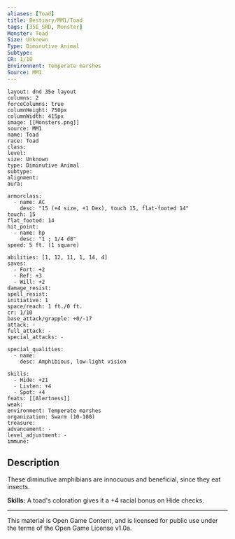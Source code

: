 ```yaml
---
aliases: [Toad]
title: Bestiary/MM1/Toad
tags: [35E_SRD, Monster]
Monster: Toad
Size: Unknown
Type: Diminutive Animal
Subtype: 
CR: 1/10
Environnent: Temperate marshes
Source: MM1
---
```


```statblock
layout: dnd 35e layout
columns: 2
forceColumns: true
columnHeight: 750px
columnWidth: 415px
image: [[Monsters.png]]
source: MM1
name: Toad
race: Toad
class: 
level: 
size: Unknown
type: Diminutive Animal
subtype: 
alignment: 
aura: 

armorclass:
  - name: AC
    desc: "15 (+4 size, +1 Dex), touch 15, flat-footed 14"
touch: 15
flat_footed: 14
hit_point:
  - name: hp
    desc: "1 ; 1/4 d8"
speed: 5 ft. (1 square)

abilities: [1, 12, 11, 1, 14, 4]
saves:
  - Fort: +2
  - Ref: +3
  - Will: +2
damage_resist: 
spell_resist: 
initiative: 1
space/reach: 1 ft./0 ft.
cr: 1/10
base_attack/grapple: +0/-17
attack: -
full_attack: -
special_attacks: -

special_qualities:
  - name: 
    desc: Amphibious, low-light vision

skills:
  - Hide: +21
  - Listen: +4
  - Spot: +4
feats: [[Alertness]]
weak: 
environment: Temperate marshes
organization: Swarm (10-100)
treasure: 
advancement: -
level_adjustment: -
immune: 
```

## Description

<p>These diminutive amphibians are innocuous and beneficial, since they eat insects.</p>
<p>
            <b>Skills:</b> A toad's coloration gives it a +4 racial bonus on Hide checks.</p>

---

This material is Open Game Content, and is licensed for public use under
the terms of the Open Game License v1.0a.
